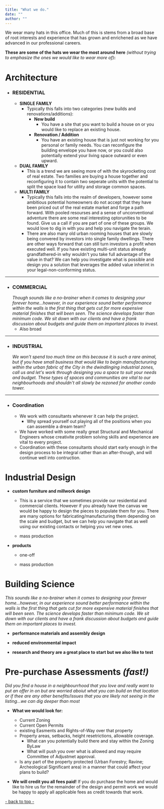 ```yaml
---
title: "What we do."
date: ""
author: ""
---
```


We wear many hats in this office. Much of this is stems from a broad base of root interests and experience that has grown and enrichened as we have advanced in our professional careers. 

**These are some of the hats we wear the most around here** *(without trying to emphasize the ones we would like to wear more of)***:**

# Architecture
- ### RESIDENTIAL
  - **SINGLE FAMILY**
    - Typically this falls into two categories (new builds and renovations/additions):
      * **New build**
        - You have a site that you want to build a house on or you would like to replace an existing house.
      * **Renovation / Addition**
        - You have an existing house that is just not working for you personal or family needs. You can reconfigure the building envelope you have now, or you could also potentially extend your living space outward or even upward.
  - **DUAL FAMILY**
    - This is a trend we are seeing more of with the skyrocketing cost of real estate. Two families are buying a house together and reconfiguring it to contain two seperate units with the potential to split the space load for utility and storage common spaces.  
  - **MULTI FAMILY**
    - Typically this falls into the realm of developers, however some ambitious potential homeowners do not accept that they have been priced out of the real estate market and forge a path forward. With pooled resourses and a sense of unconventional adventure there are some real interesting optorunities to be found. Give us a call if you are part of one of these groups. We would love to dig in with you and help you navigate the terain.
    - There are also many old urban rooming houses that are slowly being convered by investors into single family dwellings. There are other ways forward that can still turn investors a profit when executed well. If you have existing multi-unit status already grandfathered-in why wouldn't you take full advantage of the value in that? We can help you investigate what is possible and design you a solution that leverages the added value inherint in your legal-non-conforming status.


---
- ### COMMERCIAL
  *Though  sounds like a no-brainer when it comes to designing your forever home...however, in our experience sound better performance within the walls is the first thing that gets cut for more expensive material finishes that will been seen. The science develops faster than minimum code. We sit down with our clients and have a frank discussion about budgets and guide them on important places to invest.*
  - Also broad

---
- ### INDUSTRIAL
  *We won't spend too much time on this because it is such a rare animal, but if you have small business that would like to begin manufactururing within the urban fabric of the City in the dwindlinging industrial zones, call us and let's work through designing you a space to suit your needs and budget. These types of spaces and communities are vital to our neighbourhoods and shouldn't all slowly be rezoned for another condo tower.* 


---
- ### Coordination
  - We work with consultants whenever it can help the project.
    - Why spread yourself out playing all of the positions when you can assemble a dream team?
  - We have worked with some really great Structural and Mechanical Engineers whose creativite problem solving skills and experience are vital to every project. 
  - Coordination with these consultants should start early enough in the design process to be integral rather than an after-though, and will continue well into contruction.



# Industrial Design

- **custom furniture and millwork design**

  - This is a service that we sometimes provide our residential and commercial clients. However if you already have the canvas we would be happy to design the pieces to populate them for you. There are many options for fabricating/manufacturing them depending on the scale and budget, but we can help you navigate that as well using our existing contacts or helping you vet new ones.

  - mass production

- **products**

  - one-off

  - mass production


# Building Science
  *This sounds like a no-brainer when it comes to designing your forever home...however, in our experience sound better performance within the walls is the first thing that gets cut for more expensive material finishes that will been seen. The science develops faster than minimum code. We sit down with our clients and have a frank discussion about budgets and guide them on important places to invest.*

- **performance materials and assembly design**

- **reduced environmental impact**

- **research and theory are a great place to start but we also like to test**


# Pre-purchase Assessments *(fast!)*

*Did you find a house in a neighbourrhood that you love and really want to put an offer in on but are worried aboiut what you can build on that location or if thee are any other benefits/issues that you are likely not seeing in the listing...we can dig deeper than most*

- **What we would look for:**
  - Current Zoning
  - Current Open Permits
  - existing Easments and Rights-of-Way over that property
  - Property areas, setbacks, height resetrictions, allowable coverage.
    - What can you potentially build there and stay within the Zoning ByLaw
    - What will push you over what is allowed and may require Committee of Adjustmet approval.
  - Is any part of the property protected (Urban Forestry; Ravine; Archeological Significant area) in a manner that could affect your plans to build?

- **We will credit you all fees paid!** If you do purchase the home and would like to hire us for the remainder of the design and permit work we would be happy to apply all applicable fees as credit towards that work.

[- back to top -](#)